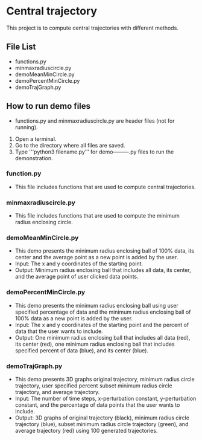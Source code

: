 # Central trajectory

This project is to compute central trajectories with different methods.

## File List
* functions.py
* minmaxradiuscircle.py
* demoMeanMinCircle.py
* demoPercentMinCircle.py
* demoTrajGraph.py

## How to run demo files
* functions.py and minmaxradiuscircle.py are header files (not for running).

1. Open a terminal.
2. Go to the directory where all files are saved.
3. Type '''python3 filename.py’’’ for demo———.py files to run the demonstration.

### function.py
* This file includes functions that are used to compute central trajectories.

### minmaxradiuscircle.py
* This file includes functions that are used to compute the minimum radius enclosing circle.

### demoMeanMinCircle.py
* This demo presents the minimum radius enclosing ball of 100% data, its center and the average point as a new point is added by the user.
* Input: The x and y coordinates of the starting point.
* Output: Minimum radius enclosing ball that includes all data, its center, and the average point of user clicked data points.

### demoPercentMinCircle.py
* This demo presents the minimum radius enclosing ball using user specified percentage of data and the minimum radius enclosing ball of 100% data as a new point is added by the user.
* Input: The x and y coordinates of the starting point and the percent of data that the user wants to include.
* Output: One minimum radius enclosing ball that includes all data (red), its center (red), one minimum radius enclosing ball
         that includes specified percent of data (blue), and its center (blue).

### demoTrajGraph.py
* This demo presents 3D graphs original trajectory, minimum radius circle trajectory, user specified percent subset minimum radius circle trajectory, and average trajectory.
* Input: The number of time steps, x-perturbation constant, y-perturbation constant, and the percentage of data points that the user wants to include.
* Output: 3D graphs of original trajectory (black), minimum radius circle trajectory (blue), subset minimum radius circle trajectory (green), and average trajectory (red) using 100 generated trajectories.
